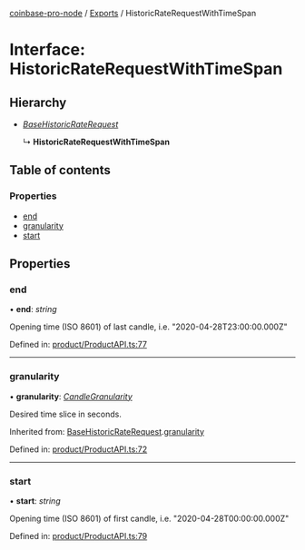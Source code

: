 [coinbase-pro-node](../README.md) / [Exports](../modules.md) / HistoricRateRequestWithTimeSpan

# Interface: HistoricRateRequestWithTimeSpan

## Hierarchy

- [_BaseHistoricRateRequest_](basehistoricraterequest.md)

  ↳ **HistoricRateRequestWithTimeSpan**

## Table of contents

### Properties

- [end](historicraterequestwithtimespan.md#end)
- [granularity](historicraterequestwithtimespan.md#granularity)
- [start](historicraterequestwithtimespan.md#start)

## Properties

### end

• **end**: _string_

Opening time (ISO 8601) of last candle, i.e. "2020-04-28T23:00:00.000Z"

Defined in: [product/ProductAPI.ts:77](https://github.com/bennycode/coinbase-pro-node/blob/baa73d4/src/product/ProductAPI.ts#L77)

---

### granularity

• **granularity**: [_CandleGranularity_](../enums/candlegranularity.md)

Desired time slice in seconds.

Inherited from: [BaseHistoricRateRequest](basehistoricraterequest.md).[granularity](basehistoricraterequest.md#granularity)

Defined in: [product/ProductAPI.ts:72](https://github.com/bennycode/coinbase-pro-node/blob/baa73d4/src/product/ProductAPI.ts#L72)

---

### start

• **start**: _string_

Opening time (ISO 8601) of first candle, i.e. "2020-04-28T00:00:00.000Z"

Defined in: [product/ProductAPI.ts:79](https://github.com/bennycode/coinbase-pro-node/blob/baa73d4/src/product/ProductAPI.ts#L79)
